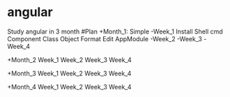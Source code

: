 # angular
Study angular in 3 month
#Plan
+Month_1: Simple
-Week_1
Install
Shell cmd
Component
Class
Object
Format
Edit
AppModule
-Week_2
-Week_3
-Week_4

+Month_2
Week_1
Week_2
Week_3
Week_4

+Month_3
Week_1
Week_2
Week_3
Week_4

+Month_4
Week_1
Week_2
Week_3
Week_4
